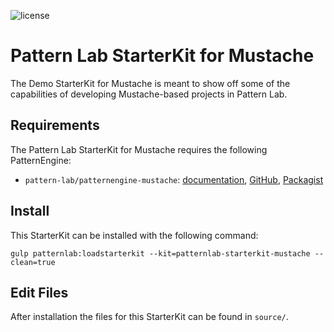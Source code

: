 ![license](https://img.shields.io/github/license/pattern-lab/starterkit-mustache-demo.svg)

# Pattern Lab StarterKit for Mustache

The Demo StarterKit for Mustache is meant to show off some of the capabilities of developing Mustache-based projects in Pattern Lab.

## Requirements

The Pattern Lab StarterKit for Mustache requires the following PatternEngine:

* `pattern-lab/patternengine-mustache`: [documentation](https://github.com/pattern-lab/patternengine-php-mustache#mustache-patternengine-for-pattern-lab), [GitHub](https://github.com/pattern-lab/patternengine-php-mustache), [Packagist](https://packagist.org/packages/pattern-lab/patternengine-mustache)

## Install

This StarterKit can be installed with the following command:

```shell
gulp patternlab:loadstarterkit --kit=patternlab-starterkit-mustache --clean=true
```

## Edit Files

After installation the files for this StarterKit can be found in `source/`.
